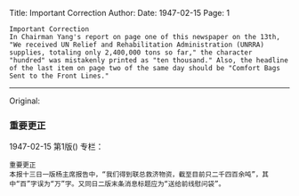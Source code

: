 Title: Important Correction
Author:
Date: 1947-02-15
Page: 1

    Important Correction
    In Chairman Yang's report on page one of this newspaper on the 13th, "We received UN Relief and Rehabilitation Administration (UNRRA) supplies, totaling only 2,400,000 tons so far," the character "hundred" was mistakenly printed as "ten thousand." Also, the headline of the last item on page two of the same day should be "Comfort Bags Sent to the Front Lines."



<hr /> 

Original: 


### 重要更正

1947-02-15
第1版()
专栏：

    重要更正
    本报十三日一版杨主席报告中，“我们得到联总救济物资，截至目前只二千四百余吨”，其中“百”字误为“万”字。又同日二版末条消息标题应为“送给前线慰问袋”。
